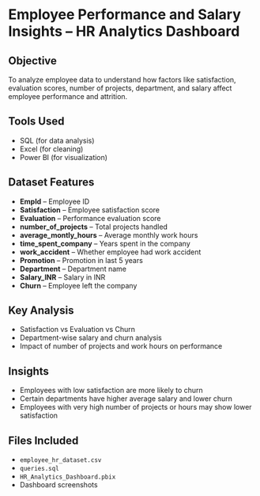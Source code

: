 #  Employee Performance and Salary Insights – HR Analytics Dashboard

##  Objective
To analyze employee data to understand how factors like satisfaction, evaluation scores, number of projects, department, and salary affect employee performance and attrition.

##  Tools Used
- SQL (for data analysis)
- Excel (for cleaning)
- Power BI (for visualization)

##  Dataset Features
- **EmpId** – Employee ID
- **Satisfaction** – Employee satisfaction score
- **Evaluation** – Performance evaluation score
- **number_of_projects** – Total projects handled
- **average_montly_hours** – Average monthly work hours
- **time_spent_company** – Years spent in the company
- **work_accident** – Whether employee had work accident 
- **Promotion** – Promotion in last 5 years 
- **Department** – Department name
- **Salary_INR** – Salary in INR
- **Churn** – Employee left the company 

##  Key Analysis
- Satisfaction vs Evaluation vs Churn
- Department-wise salary and churn analysis
- Impact of number of projects and work hours on performance

##  Insights
- Employees with low satisfaction are more likely to churn
- Certain departments have higher average salary and lower churn
- Employees with very high number of projects or hours may show lower satisfaction

## Files Included
- `employee_hr_dataset.csv`
- `queries.sql`
- `HR_Analytics_Dashboard.pbix`
- Dashboard screenshots
